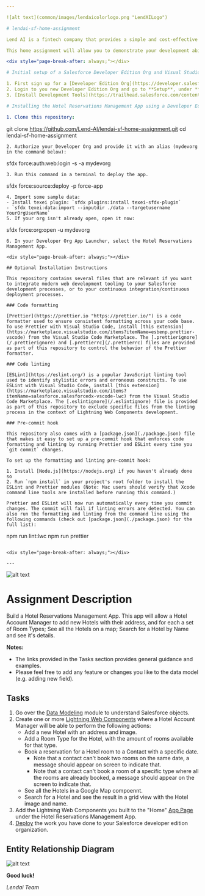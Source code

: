 ```yaml
---

![alt text](common/images/lendaicolorlogo.png "LendAILogo")

# lendai-sf-home-assignment

Lend AI is a fintech company that provides a simple and cost-effective financing to private investment properties in the US for non-US citizens.

This home assignment will allow you to demonstrate your development abilities. There is no single correct answer; there are many solutions that could work. We want you to demonstrate your abilities on the Salesforce platform and any additional tool that may be necessary.

<div style="page-break-after: always;"></div>

# Initial setup of a Salesforce Developer Edition Org and Visual Studio Code

1. First sign up for a [Developer Edition Org](https://developer.salesforce.com/signup).
2. Login to you new Developer Edition Org and go to **Setup**, under **My Domain**, [register a My Domain](https://help.salesforce.com/articleView?id=domain_name_setup.htm&type=5).
3. [Install Development Tools](https://trailhead.salesforce.com/content/learn/projects/set-up-your-lightning-web-components-developer-tools/install-development-tools?trail_id=build-lightning-web-components)

# Installing the Hotel Reservations Management App using a Developer Edition Org

1. Clone this repository:
   ```
   git clone https://github.com/Lend-AI/lendai-sf-home-assignment.git
   cd lendai-sf-home-assignment
   ```
2. Authorize your Developer Org and provide it with an alias (mydevorg in the command below):
   ```
   sfdx force:auth:web:login -s -a mydevorg
   ```
3. Run this command in a terminal to deploy the app.
   ```
   sfdx force:source:deploy -p force-app
   ```
4. Import some sample data:
   - Install texei plugin: `sfdx plugins:install texei-sfdx-plugin`
   - `sfdx texei:data:import --inputdir ./data --targetusername YourOrgUserName`
5. If your org isn't already open, open it now:
   ```
   sfdx force:org:open -u mydevorg
   ```
6. In your Developer Org App Launcher, select the Hotel Reservations Management App.

<div style="page-break-after: always;"></div>

## Optional Installation Instructions

This repository contains several files that are relevant if you want to integrate modern web development tooling to your Salesforce development processes, or to your continuous integration/continuous deployment processes.

### Code formatting

[Prettier](https://prettier.io "https://prettier.io/") is a code formatter used to ensure consistent formatting across your code base. To use Prettier with Visual Studio Code, install [this extension](https://marketplace.visualstudio.com/items?itemName=esbenp.prettier-vscode) from the Visual Studio Code Marketplace. The [.prettierignore](/.prettierignore) and [.prettierrc](/.prettierrc) files are provided as part of this repository to control the behavior of the Prettier formatter.

### Code linting

[ESLint](https://eslint.org/) is a popular JavaScript linting tool used to identify stylistic errors and erroneous constructs. To use ESLint with Visual Studio Code, install [this extension](https://marketplace.visualstudio.com/items?itemName=salesforce.salesforcedx-vscode-lwc) from the Visual Studio Code Marketplace. The [.eslintignore](/.eslintignore) file is provided as part of this repository to exclude specific files from the linting process in the context of Lightning Web Components development.

### Pre-commit hook

This repository also comes with a [package.json](./package.json) file that makes it easy to set up a pre-commit hook that enforces code formatting and linting by running Prettier and ESLint every time you `git commit` changes.

To set up the formatting and linting pre-commit hook:

1. Install [Node.js](https://nodejs.org) if you haven't already done so
2. Run `npm install` in your project's root folder to install the ESLint and Prettier modules (Note: Mac users should verify that Xcode command line tools are installed before running this command.)

Prettier and ESLint will now run automatically every time you commit changes. The commit will fail if linting errors are detected. You can also run the formatting and linting from the command line using the following commands (check out [package.json](./package.json) for the full list):

```
npm run lint:lwc
npm run prettier
```

<div style="page-break-after: always;"></div>

---
```


![alt text](common/images/lendaicolorlogo.png "LendAILogo")

# Assignment Description

Build a Hotel Reservations Management App. This app will allow a Hotel Account Manager to add new Hotels with their address, and for each a set of Room Types; See all the Hotels on a map; Search for a Hotel by Name and see it's details.

**Notes:**

- The links provided in the Tasks section provides general guidance and examples.
- Please feel free to add any feature or changes you like to the data model (e.g. adding new field).

## Tasks

1. Go over the [Data Modeling](https://trailhead.salesforce.com/content/learn/modules/data_modeling) module to understand Salesforce objects.
2. Create one or more [Lightning Web Components](https://trailhead.salesforce.com/content/learn/projects/quick-start-lightning-web-components?trailmix_creator_id=ngoldenberg&trailmix_slug=lwc-getting-started) where a Hotel Account Manager will be able to perform the following actions:
   - Add a new Hotel with an address and image.
   - Add a Room Type for the Hotel, with the amount of rooms available for that type.
   - Book a reservation for a Hotel room to a Contact with a specific date.
     - Note that a contact can't book two rooms on the same date, a message should appear on screen to indicate that.
     - Note that a contact can't book a room of a specific type where all the rooms are already booked, a message should appear on the screen to indicate that.
   - See all the Hotels in a Google Map compoennt.
   - Search for a Hotel and see the result in a grid view with the Hotel image and name.
3. Add the Lightning Web Components you built to the "Home" [App Page](https://trailhead.salesforce.com/content/learn/modules/lightning_app_builder/lightning_app_builder_apphome) under the Hotel Reservations Management App.
4. [Deploy](https://trailhead.salesforce.com/content/learn/projects/quick-start-lightning-web-components/create-a-hello-world-lightning-web-component?trailmix_creator_id=ngoldenberg&trailmix_slug=lwc-getting-started#-----------deploy-to-your-trailhead-playground--) the work you have done to your Salesforce developer edition organization.

<div style="page-break-after: always;"></div>

## Entity Relationship Diagram

![alt text](common/images/Hotel%20Reservation%20ERD.png "ERD")

**Good luck!**

_Lendai Team_
